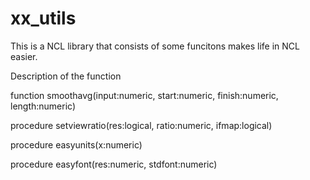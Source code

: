 xx_utils
========

This is a NCL library that consists of some funcitons makes life in NCL easier.

Description of the function

function smoothavg(input:numeric, start:numeric, finish:numeric, length:numeric)

procedure setviewratio(res:logical, ratio:numeric, ifmap:logical)

procedure easyunits(x:numeric)

procedure easyfont(res:numeric, stdfont:numeric)